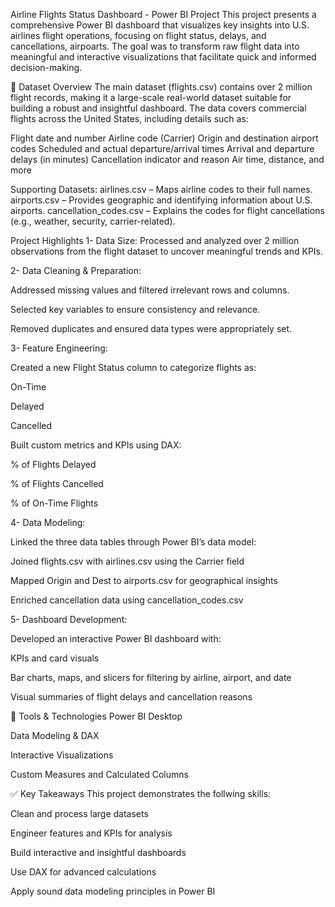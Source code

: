 Airline Flights Status  Dashboard - Power BI Project
This project presents a comprehensive Power BI dashboard that visualizes key insights into U.S. airlines flight operations, focusing on flight status, delays, and cancellations, airpoarts. The goal was to transform raw flight data into meaningful and interactive visualizations that facilitate quick and informed decision-making.

📁 Dataset Overview
The main dataset (flights.csv) contains over 2 million flight records, making it a large-scale real-world dataset suitable for building a robust and insightful dashboard. The data covers commercial flights across the United States, including details such as:

Flight date and number 
Airline code (Carrier)
Origin and destination airport codes
Scheduled and actual departure/arrival times
Arrival and departure delays (in minutes)
Cancellation indicator and reason
Air time, distance, and more

Supporting Datasets:
airlines.csv – Maps airline codes to their full names.
airports.csv – Provides geographic and identifying information about U.S. airports.
cancellation_codes.csv – Explains the codes for flight cancellations (e.g., weather, security, carrier-related).

Project Highlights
1- Data Size:
Processed and analyzed over 2 million observations from the flight dataset to uncover meaningful trends and KPIs.

2- Data Cleaning & Preparation:

Addressed missing values and filtered irrelevant rows and columns.

Selected key variables to ensure consistency and relevance.

Removed duplicates and ensured data types were appropriately set.

3- Feature Engineering:

Created a new Flight Status column to categorize flights as:

On-Time

Delayed

Cancelled

Built custom metrics and KPIs using DAX:

% of Flights Delayed

% of Flights Cancelled

% of On-Time Flights

4- Data Modeling:

Linked the three data tables through Power BI’s data model:

Joined flights.csv with airlines.csv using the Carrier field

Mapped Origin and Dest to airports.csv for geographical insights

Enriched cancellation data using cancellation_codes.csv

5- Dashboard Development:

Developed an interactive Power BI dashboard with:

KPIs and card visuals

Bar charts, maps, and slicers for filtering by airline, airport, and date

Visual summaries of flight delays and cancellation reasons

🧰 Tools & Technologies
Power BI Desktop

Data Modeling & DAX

Interactive Visualizations

Custom Measures and Calculated Columns

✅ Key Takeaways
This project demonstrates the follwing  skills:

Clean and process large datasets

Engineer features and KPIs for analysis

Build interactive and insightful dashboards

Use DAX for advanced calculations

Apply sound data modeling principles in Power BI

